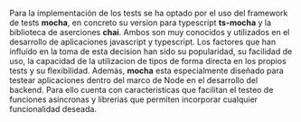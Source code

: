 Para la implementación de los tests se ha optado por el uso del framework de tests __mocha__, en concreto su version para typescript __ts-mocha__ y la biblioteca de aserciones __chai__. Ambos son muy conocidos y utilizados en el desarrollo de aplicaciones javascript y typescript.
Los factores que han influído en la toma de esta decision han sido su popularidad, su facilidad de uso, la capacidad de la utilizacion de tipos de forma directa en los propios tests y su flexibilidad.
Además, __mocha__ esta especialmente diseñado para testear aplicaciones dentro del marco de Node en el desarrollo del backend. Para ello cuenta con caracteristicas que facilitan el testeo de funciones asincronas y librerias que permiten incorporar cualquier funcionalidad deseada.
